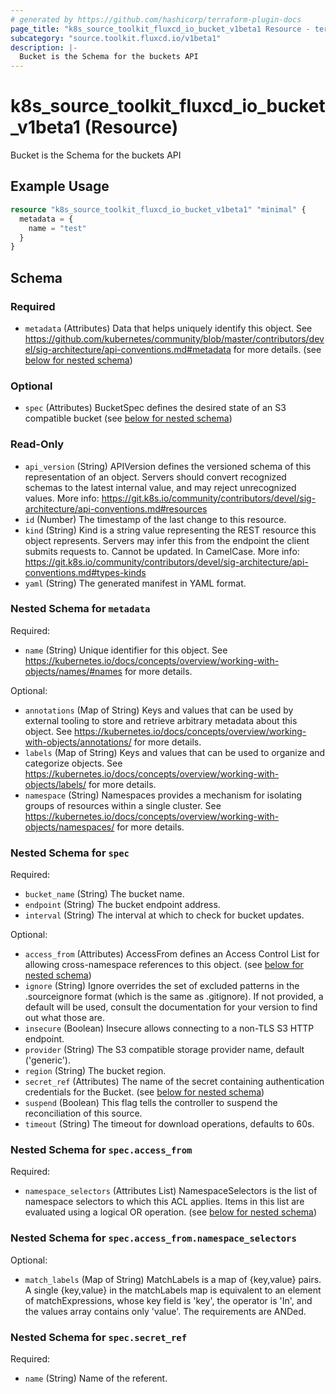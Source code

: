 ```yaml
---
# generated by https://github.com/hashicorp/terraform-plugin-docs
page_title: "k8s_source_toolkit_fluxcd_io_bucket_v1beta1 Resource - terraform-provider-k8s"
subcategory: "source.toolkit.fluxcd.io/v1beta1"
description: |-
  Bucket is the Schema for the buckets API
---
```


# k8s_source_toolkit_fluxcd_io_bucket_v1beta1 (Resource)

Bucket is the Schema for the buckets API

## Example Usage

```terraform
resource "k8s_source_toolkit_fluxcd_io_bucket_v1beta1" "minimal" {
  metadata = {
    name = "test"
  }
}
```

<!-- schema generated by tfplugindocs -->
## Schema

### Required

- `metadata` (Attributes) Data that helps uniquely identify this object. See https://github.com/kubernetes/community/blob/master/contributors/devel/sig-architecture/api-conventions.md#metadata for more details. (see [below for nested schema](#nestedatt--metadata))

### Optional

- `spec` (Attributes) BucketSpec defines the desired state of an S3 compatible bucket (see [below for nested schema](#nestedatt--spec))

### Read-Only

- `api_version` (String) APIVersion defines the versioned schema of this representation of an object. Servers should convert recognized schemas to the latest internal value, and may reject unrecognized values. More info: https://git.k8s.io/community/contributors/devel/sig-architecture/api-conventions.md#resources
- `id` (Number) The timestamp of the last change to this resource.
- `kind` (String) Kind is a string value representing the REST resource this object represents. Servers may infer this from the endpoint the client submits requests to. Cannot be updated. In CamelCase. More info: https://git.k8s.io/community/contributors/devel/sig-architecture/api-conventions.md#types-kinds
- `yaml` (String) The generated manifest in YAML format.

<a id="nestedatt--metadata"></a>
### Nested Schema for `metadata`

Required:

- `name` (String) Unique identifier for this object. See https://kubernetes.io/docs/concepts/overview/working-with-objects/names/#names for more details.

Optional:

- `annotations` (Map of String) Keys and values that can be used by external tooling to store and retrieve arbitrary metadata about this object. See https://kubernetes.io/docs/concepts/overview/working-with-objects/annotations/ for more details.
- `labels` (Map of String) Keys and values that can be used to organize and categorize objects. See https://kubernetes.io/docs/concepts/overview/working-with-objects/labels/ for more details.
- `namespace` (String) Namespaces provides a mechanism for isolating groups of resources within a single cluster. See https://kubernetes.io/docs/concepts/overview/working-with-objects/namespaces/ for more details.


<a id="nestedatt--spec"></a>
### Nested Schema for `spec`

Required:

- `bucket_name` (String) The bucket name.
- `endpoint` (String) The bucket endpoint address.
- `interval` (String) The interval at which to check for bucket updates.

Optional:

- `access_from` (Attributes) AccessFrom defines an Access Control List for allowing cross-namespace references to this object. (see [below for nested schema](#nestedatt--spec--access_from))
- `ignore` (String) Ignore overrides the set of excluded patterns in the .sourceignore format (which is the same as .gitignore). If not provided, a default will be used, consult the documentation for your version to find out what those are.
- `insecure` (Boolean) Insecure allows connecting to a non-TLS S3 HTTP endpoint.
- `provider` (String) The S3 compatible storage provider name, default ('generic').
- `region` (String) The bucket region.
- `secret_ref` (Attributes) The name of the secret containing authentication credentials for the Bucket. (see [below for nested schema](#nestedatt--spec--secret_ref))
- `suspend` (Boolean) This flag tells the controller to suspend the reconciliation of this source.
- `timeout` (String) The timeout for download operations, defaults to 60s.

<a id="nestedatt--spec--access_from"></a>
### Nested Schema for `spec.access_from`

Required:

- `namespace_selectors` (Attributes List) NamespaceSelectors is the list of namespace selectors to which this ACL applies. Items in this list are evaluated using a logical OR operation. (see [below for nested schema](#nestedatt--spec--access_from--namespace_selectors))

<a id="nestedatt--spec--access_from--namespace_selectors"></a>
### Nested Schema for `spec.access_from.namespace_selectors`

Optional:

- `match_labels` (Map of String) MatchLabels is a map of {key,value} pairs. A single {key,value} in the matchLabels map is equivalent to an element of matchExpressions, whose key field is 'key', the operator is 'In', and the values array contains only 'value'. The requirements are ANDed.



<a id="nestedatt--spec--secret_ref"></a>
### Nested Schema for `spec.secret_ref`

Required:

- `name` (String) Name of the referent.



